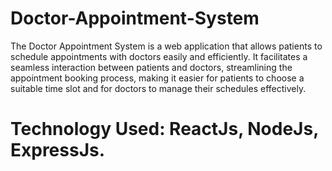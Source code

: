 # Doctor-Appointment-System
The Doctor Appointment System is a web application that allows patients to schedule appointments with doctors easily and efficiently. It facilitates a seamless interaction between patients and doctors, streamlining the appointment booking process, making it easier for patients to choose a suitable time slot and for doctors to manage their schedules effectively.

# Technology Used: ReactJs, NodeJs, ExpressJs.

